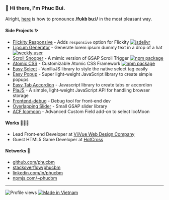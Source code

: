 ### 👋 Hi there, I'm Phuc Bui.
Alright, [here](https://youtu.be/pV3RZgpoGEU?t=33) is how to pronounce **/fʊkb buːi/** in the most pleasant way.

#### Side Projects ✨

- [Flickity Responsive](https://github.com/phucbm/flickity-responsive) - Adds `responsive` option for Flickity [![jsdelivr](https://data.jsdelivr.com/v1/package/gh/phucbm/flickity-responsive/badge?style=rounded)](https://www.jsdelivr.com/package/gh/phucbm/flickity-responsive)
- [Lipsum Generator](https://www.producthunt.com/posts/lipsum-generator) - Generate lorem ipsum dummy text in a drop of a hat [![weekly user](https://badgen.net/badge/users/~4K/green?icon=chrome)](https://chrome.google.com/webstore/detail/lipsum-generator/fepopmflofkppphpkfjdbmimglkeifna)
- [Scroll Snooper](https://github.com/phucbm/scroll-snooper) - A mimic version of GSAP Scroll Trigger [![npm package](https://badgen.net/npm/dm/scroll-snooper)](https://www.npmjs.com/package/scroll-snooper)
- [Atomic CSS](https://github.com/viivue/atomic-css) - Customizable Atomic CSS Framework [![npm package](https://badgen.net/npm/dm/@viivue/atomic-css)](https://www.npmjs.com/package/@viivue/atomic-css)
- [Easy Select](https://github.com/viivue/easy-select) - VanillaJS library to style the native select tag easily
- [Easy Popup](https://github.com/viivue/easy-popup) - Super light-weight JavaScript library to create simple popups
- [Easy Tab Accordion](https://github.com/viivue/easy-tab-accordion) - Javascript library to create tabs or accordion
- [PiaJS](https://github.com/phucbm/pia) - A simple, light-weight JavaScript API for handling browser storage
- [Frontend-debug](https://github.com/viivue/frontend-debug) - Debug tool for front-end dev
- [Overlapping Slider](https://github.com/viivue/overlapping-slider) - Small GSAP slider library
- [ACF Icomoon](https://github.com/viivue/acf-icomoon) - Advanced Custom Field add-on to select IcoMoon


#### Works 🧑🏻‍💻

- Lead Front-end Developer at [ViiVue Web Design Company](https://viivue.com)
- Guest HTML5 Game Developer at [HotCross](https://hotcross.com/)

#### Networks 👀

- [github.com/phucbm](https://github.com/phucbm)
- [stackoverflow/phucbm](https://stackoverflow.com/users/6453822/phucbm)
- [linkedin.com/in/phucbm](https://www.linkedin.com/in/phucbm/)
- [npmjs.com/~phucbm](https://www.npmjs.com/~phucbm)

---

![Profile views](https://gpvc.arturio.dev/phucbm)
[![Made in Vietnam](https://raw.githubusercontent.com/webuild-community/badge/master/svg/made.svg)](https://webuild.community)
